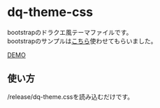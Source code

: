 # dq-theme-css

bootstrapのドラクエ風テーマファイルです。  
bootstrapのサンプルは[こちら](https://github.com/higuma/bootstrap-4-tutorial/)使わせてもらいました。

[DEMO](https://mattune.github.io/bootstrap-theme-dq/)

## 使い方
/release/dq-theme.cssを読み込むだけです。